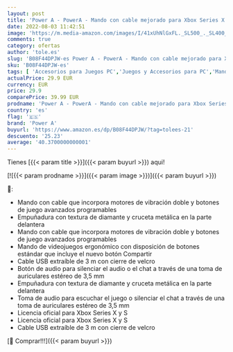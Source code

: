 ```yaml
---
layout: post
title: 'Power A - PowerA - Mando con cable mejorado para Xbox Series X y S  color azul'
date: 2022-08-03 11:42:51
image: 'https://m.media-amazon.com/images/I/41xUhNlGxFL._SL500_._SL400_.jpg'
comments: true
category: ofertas
author: 'tole.es'
slug: 'B08F44DPJW-es Power A - PowerA - Mando con cable mejorado para Xbox...'
sku: 'B08F44DPJW-es'
tags: [ 'Accesorios para Juegos PC','Juegos y Accesorios para PC','Mandos de juego para PC','Videojuegos','power a','xbox','🇪🇸', ]
actualPrice: 29.9 EUR
currency: EUR
price: 29.9
comparePrice: 39.99 EUR
prodname: 'Power A - PowerA - Mando con cable mejorado para Xbox Series X y S  color azul'
country: 'es'
flag: '🇪🇸'
brand: 'Power A'
buyurl: 'https://www.amazon.es/dp/B08F44DPJW/?tag=tolees-21'
descuento: '25.23'
average: '40.3700000000001'
---
```


Tienes [{{< param title >}}]({{< param buyurl >}}) aqui!

[![{{< param prodname >}}]({{< param image >}})]({{< param buyurl >}})

🔎:

- Mando con cable que incorpora motores de vibración doble y botones de juego avanzados programables
- Empuñadura con textura de diamante y cruceta metálica en la parte delantera
- Mando con cable que incorpora motores de vibración doble y botones de juego avanzados programables
- Mando de videojuegos ergonómico con disposición de botones estándar que incluye el nuevo botón Compartir
- Cable USB extraíble de 3 m con cierre de velcro
- Botón de audio para silenciar el audio o el chat a través de una toma de auriculares estéreo de 3,5 mm
- Empuñadura con textura de diamante y cruceta metálica en la parte delantera
- Toma de audio para escuchar el juego o silenciar el chat a través de una toma de auriculares estéreo de 3,5 mm
- Licencia oficial para Xbox Series X y S
- Licencia oficial para Xbox Series X y S
- Cable USB extraíble de 3 m con cierre de velcro

[🛒 Comprar!!!]({{< param buyurl >}})
